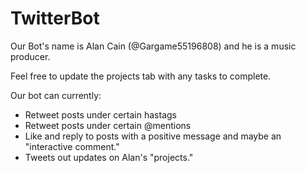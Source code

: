 # TwitterBot

Our Bot's name is Alan Cain (@Gargame55196808) and he is a music producer.

Feel free to update the projects tab with any tasks to complete.

Our bot can currently:
* Retweet posts under certain hastags
* Retweet posts under certain @mentions
* Like and reply to posts with a positive message and maybe an "interactive comment."
* Tweets out updates on Alan's "projects."
